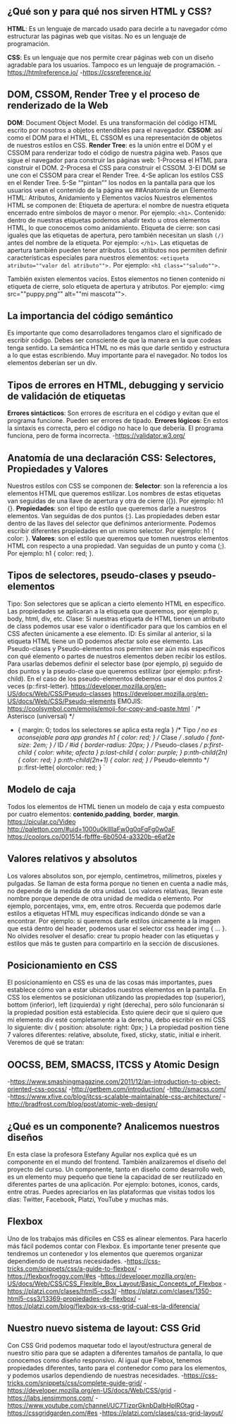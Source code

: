 ## ¿Qué son y para qué nos sirven HTML y CSS?
**HTML**: Es un lenguaje de marcado usado para decirle a tu navegador cómo estructurar las páginas web que visitas. No es un lenguaje de programación.

**CSS**: Es un lenguaje que nos permite crear páginas web con un diseño agradable para los usuarios. Tampoco es un lenguaje de programación.
-https://htmlreference.io/
-https://cssreference.io/
## DOM, CSSOM, Render Tree y el proceso de renderizado de la Web
**DOM**: Document Object Model. Es una transformación del código HTML escrito por nosotros a objetos entendibles para el navegador.
**CSSOM**: así como el DOM para el HTML, EL CSSOM es una representación de objetos de nuestros estilos en CSS.
**Render Tree**: es la unión entre el DOM y el CSSOM para renderizar todo el código de nuestra página web.
Pasos que sigue el navegador para construir las páginas web:
1-Procesa el HTML para construir el DOM.
2-Procesa el CSS para construir el CSSOM.
3-El DOM se une con el CSSOM para crear el Render Tree.
4-Se aplican los estilos CSS en el Render Tree.
5-Se ““pintan”” los nodos en la pantalla para que los usuarios vean el contenido de la página we
##Anatomía de un Elemento HTML: Atributos, Anidamiento y Elementos vacíos
Nuestros elementos HTML se componen de:
Etiqueta de apertura: el nombre de nuestra etiqueta encerrado entre símbolos de mayor o menor. Por ejemplo: `<h1>`.
Contenido: dentro de nuestras etiquetas podemos añadir texto u otros elementos HTML, lo que conocemos como anidamiento.
Etiqueta de cierre: son casi iguales que las etiquetas de apertura, pero también necesitan un slash `(/)` antes del nombre de la etiqueta. Por ejemplo: `</h1>`.
Las etiquetas de apertura también pueden tener atributos. Los atributos nos permiten definir características especiales para nuestros elementos: `<etiqueta atributo=""valor del atributo"">.` Por ejemplo: `<h1 class=""saludo"">.`

También existen elementos vacíos. Estos elementos no tienen contenido ni etiqueta de cierre, solo etiqueta de apertura y atributos. Por ejemplo: <img src=""puppy.png"" alt=""mi mascota"">.
## La importancia del código semántico
Es importante que como desarrolladores tengamos claro el significado de escribir código. Debes ser consciente de que la manera en la que codeas tenga sentido.
La semántica HTML no es más que darle sentido y estructura a lo que estas escribiendo. Muy importante para el navegador. No todos los elementos deberían ser un div.
## Tipos de errores en HTML, debugging y servicio de validación de etiquetas
**Errores sintácticos**: Son errores de escritura en el código y evitan que el programa funcione. Pueden ser errores de tipado.
**Errores lógicos**: En estos la sintaxis es correcta, pero el código no hace lo que debería. El programa funciona, pero de forma incorrecta.
-https://validator.w3.org/
## Anatomía de una declaración CSS: Selectores, Propiedades y Valores
Nuestros estilos con CSS se componen de:
**Selector**: son la referencia a los elementos HTML que queremos estilizar. Los nombres de estas etiquetas van seguidas de una llave de apertura y otra de cierre ({}). Por ejemplo: h1 {}.
**Propiedades**: son el tipo de estilo que queremos darle a nuestros elementos. Van seguidas de dos puntos (:). Las propiedades deben estar dentro de las llaves del selector que definimos anteriormente. Podemos escribir diferentes propiedades en un mismo selector. Por ejemplo: h1 { color: }.
**Valores**: son el estilo que queremos que tomen nuestros elementos HTML con respecto a una propiedad. Van seguidas de un punto y coma (;). Por ejemplo: h1 { color: red; }.
## Tipos de selectores, pseudo-clases y pseudo-elementos
Tipo: Son selectores que se aplican a cierto elemento HTML en específico. Las propiedades se aplicaran a la etiqueta que queremos, por ejemplo p, body, html, div, etc.
Clase: Si nuestras etiqueta de HTML tienen un atributo de class podemos usar ese valor o identificador para que los cambios en el CSS afecten únicamente a ese elemento.
ID: Es similar al anterior, si la etiqueta HTML tiene un ID podemos afectar solo ese elemento.
Las Pseudo-clases y Pseudo-elementos nos permiten ser aún más específicos con qué elemento o partes de nuestros elementos deben recibir los estilos.
Para usarlas debemos definir el selector base (por ejemplo, p) seguido de dos puntos y la pseudo-clase que queremos estilizar (por ejemplo: p:first-child). En el caso de los pseudo-elementos debemos usar el dos puntos 2 veces (p::first-letter).
https://developer.mozilla.org/en-US/docs/Web/CSS/Pseudo-classes
https://developer.mozilla.org/en-US/docs/Web/CSS/Pseudo-elements
EMOJIS: https://coolsymbol.com/emojis/emoji-for-copy-and-paste.html
`
/* Asterisco (universal) */
* {
  margin: 0; todos los selectores se aplica esta regla
}
/* Tipo */ no es aconsejable para app grandes
h1 {
  color: red;
}
/* Clase */
.saludo {
  font-size: 2em;
}
/* ID */
#id {
  border-radius: 20px;
}
/* Pseudo-clases */
p:first-child { <!-- colorea el primero -->
  color: white; afecta
}
p:last-child {
  color: purple; <!-- colorea el ultimo -->
}
p:nth-child(2n) {
  color: red; <!-- colorea los pares -->
}
p:nth-child(2n+1) {
  color: red; <!-- colorea los impares -->
}
/* Pseudo-elemnto */
p::first-lette{
  olorcolor: red; <!-- colorea la primera letras -->
}
`
## Modelo de caja
Todos los elementos de HTML tienen un modelo de caja y esta compuesto por cuatro elementos: **contenido**,**padding**, **border**, **margin**.
https://picular.co/Video
http://paletton.com/#uid=1000u0kllllaFw0g0qFqFg0w0aF
https://coolors.co/001514-fbfffe-6b0504-a3320b-e6af2e
## Valores relativos y absolutos
Los valores absolutos son, por ejemplo, centímetros, milímetros, pixeles y pulgadas. Se llaman de esta forma porque no tienen en cuenta a nadie más, no depende de la medida de otra unidad.
Los valores relativas, llevan este nombre porque depende de otra unidad de medida o elemento. Por ejemplo, porcentajes, vmx, em, entre otros.
Recuerda que podemos darle estilos a etiquetas HTML muy específicas indicando dónde se van a encontrar. Por ejemplo: si queremos darle estilos únicamente a la imagen que está dentro del header, podemos usar el selector css header img { ... }.
No olvides resolver el desafío: crear tu propio header con las etiquetas y estilos que más te gusten para compartirlo en la sección de discusiones.
## Posicionamiento en CSS
El posicionamiento en CSS es una de las cosas más importantes, pues establece cómo van a estar ubicados nuestros elementos en la pantalla.
En CSS los elementos se posicionan utilizando las propiedades top (superior), bottom (inferior), left (izquierda) y right (derecha), pero sólo funcionarán si la propiedad position está establecida. Esto quiere decir que si quiero que mi elemento div esté completamente a la derecha, debo escribir en mi CSS lo siguiente:
div { position: absolute: right: 0px; }
La propiedad position tiene 7 valores diferentes: relative, absolute, fixed, sticky, static, initial e inherit. Veremos de qué se tratan:
## OOCSS, BEM, SMACSS, ITCSS y Atomic Design
-https://www.smashingmagazine.com/2011/12/an-introduction-to-object-oriented-css-oocss/
-http://getbem.com/introduction/
-http://smacss.com/
-https://www.xfive.co/blog/itcss-scalable-maintainable-css-architecture/
-http://bradfrost.com/blog/post/atomic-web-design/
## ¿Qué es un componente? Analicemos nuestros diseños
En esta clase la profesora Estefany Aguilar nos explica qué es un componente en el mundo del frontend. También analizaremos el diseño del proyecto del curso.
Un componente, tanto en diseño como desarrollo web, es un elemento muy pequeño que tiene la capacidad de ser reutilizado en diferentes partes de una aplicación. Por ejemplo: botones, iconos, cards, entre otras. Puedes apreciarlos en las plataformas que visitas todos los días: Twitter, Facebook, Platzi, YouTube y muchas más.
## Flexbox
Uno de los trabajos más difíciles en CSS es alinear elementos. Para hacerlo más fácil podemos contar con Flexbox.
Es importante tener presente que tendremos un contenedor y los elementos que queremos organizar dependiendo de nuestras necesidades.
-https://css-tricks.com/snippets/css/a-guide-to-flexbox/
-https://flexboxfroggy.com/#es
-https://developer.mozilla.org/en-US/docs/Web/CSS/CSS_Flexible_Box_Layout/Basic_Concepts_of_Flexbox
-https://platzi.com/clases/html5-css3/
-https://platzi.com/clases/1350-html5-css3/13369-propiedades-de-flexbox/
-https://platzi.com/blog/flexbox-vs-css-grid-cual-es-la-diferencia/
## Nuestro nuevo sistema de layout: CSS Grid
Con CSS Grid podemos maquetar todo el layout/estructura general de nuestro sitio para que se adapten a diferentes tamaños de pantalla, lo que conocemos como diseño responsivo.
Al igual que Flebox, tenemos propiedades diferentes, tanto para el contenedor como para los elementos, y podemos usarlos dependiendo de nuestras necesidades.
-https://css-tricks.com/snippets/css/complete-guide-grid/
-https://developer.mozilla.org/en-US/docs/Web/CSS/grid
-https://labs.jensimmons.com/
-https://www.youtube.com/channel/UC7TizprGknbDalbHplROtag
-https://cssgridgarden.com/#es
-https://platzi.com/clases/css-grid-layout/
``
``
``
``
``
``
